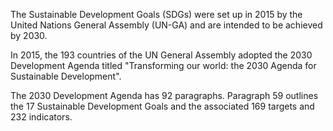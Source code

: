 The Sustainable Development Goals (SDGs) were set up in 2015 by the United Nations General Assembly (UN-GA) and are intended to be achieved by 2030.

In 2015, the 193 countries of the UN General Assembly adopted the 2030 Development Agenda titled "Transforming our world: the 2030 Agenda for Sustainable Development".

The 2030 Development Agenda has 92 paragraphs. Paragraph 59 outlines the 17 Sustainable Development Goals and the associated 169 targets and 232 indicators.
